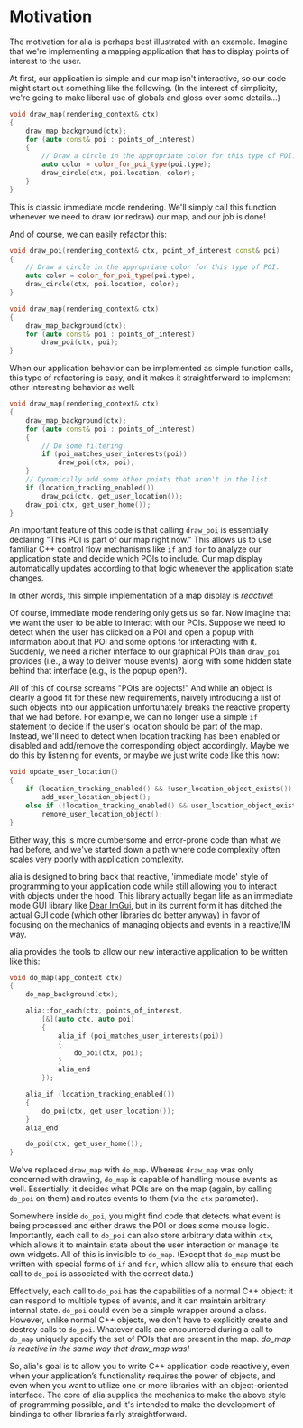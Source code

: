 Motivation
==========

The motivation for alia is perhaps best illustrated with an example. Imagine
that we're implementing a mapping application that has to display points of
interest to the user.

At first, our application is simple and our map isn't interactive, so our code
might start out something like the following. (In the interest of simplicity,
we're going to make liberal use of globals and gloss over some details...)

```cpp
void draw_map(rendering_context& ctx)
{
    draw_map_background(ctx);
    for (auto const& poi : points_of_interest)
    {
        // Draw a circle in the appropriate color for this type of POI.
        auto color = color_for_poi_type(poi.type);
        draw_circle(ctx, poi.location, color);
    }
}
```

This is classic immediate mode rendering. We'll simply call this function
whenever we need to draw (or redraw) our map, and our job is done!

And of course, we can easily refactor this:

```cpp
void draw_poi(rendering_context& ctx, point_of_interest const& poi)
{
    // Draw a circle in the appropriate color for this type of POI.
    auto color = color_for_poi_type(poi.type);
    draw_circle(ctx, poi.location, color);
}

void draw_map(rendering_context& ctx)
{
    draw_map_background(ctx);
    for (auto const& poi : points_of_interest)
        draw_poi(ctx, poi);
}
```

When our application behavior can be implemented as simple function calls, this
type of refactoring is easy, and it makes it straightforward to implement other
interesting behavior as well:

```cpp
void draw_map(rendering_context& ctx)
{
    draw_map_background(ctx);
    for (auto const& poi : points_of_interest)
    {
        // Do some filtering.
        if (poi_matches_user_interests(poi))
            draw_poi(ctx, poi);
    }
    // Dynamically add some other points that aren't in the list.
    if (location_tracking_enabled())
        draw_poi(ctx, get_user_location());
    draw_poi(ctx, get_user_home());
}
```

An important feature of this code is that calling `draw_poi` is essentially
declaring "This POI is part of our map right now." This allows us to use
familiar C++ control flow mechanisms like `if` and `for` to analyze our
application state and decide which POIs to include. Our map display
automatically updates according to that logic whenever the application state
changes.

In other words, this simple implementation of a map display is *reactive*!

Of course, immediate mode rendering only gets us so far. Now imagine that we
want the user to be able to interact with our POIs. Suppose we need to detect
when the user has clicked on a POI and open a popup with information about that
POI and some options for interacting with it. Suddenly, we need a richer
interface to our graphical POIs than `draw_poi` provides (i.e., a way to deliver
mouse events), along with some hidden state behind that interface (e.g., is the
popup open?).

All of this of course screams "POIs are objects!" And while an object is clearly
a good fit for these new requirements, naively introducing a list of such
objects into our application unfortunately breaks the reactive property that we
had before. For example, we can no longer use a simple `if` statement to decide
if the user's location should be part of the map. Instead, we'll need to detect
when location tracking has been enabled or disabled and add/remove the
corresponding object accordingly. Maybe we do this by listening for events, or
maybe we just write code like this now:

```cpp
void update_user_location()
{
    if (location_tracking_enabled() && !user_location_object_exists())
        add_user_location_object();
    else if (!location_tracking_enabled() && user_location_object_exists())
        remove_user_location_object();
}
```

Either way, this is more cumbersome and error-prone code than what we had
before, and we've started down a path where code complexity often scales very
poorly with application complexity.

alia is designed to bring back that reactive, 'immediate mode' style of
programming to your application code while still allowing you to interact with
objects under the hood. This library actually began life as an immediate mode
GUI library like [Dear ImGui](https://github.com/ocornut/imgui), but in its
current form it has ditched the actual GUI code (which other libraries do better
anyway) in favor of focusing on the mechanics of managing objects and events in
a reactive/IM way.

alia provides the tools to allow our new interactive application to be written
like this:

```cpp
void do_map(app_context ctx)
{
    do_map_background(ctx);

    alia::for_each(ctx, points_of_interest,
        [&](auto ctx, auto poi)
        {
            alia_if (poi_matches_user_interests(poi))
            {
                do_poi(ctx, poi);
            }
            alia_end
        });

    alia_if (location_tracking_enabled())
    {
        do_poi(ctx, get_user_location());
    }
    alia_end

    do_poi(ctx, get_user_home());
}
```

We've replaced `draw_map` with `do_map`. Whereas `draw_map` was only concerned
with drawing, `do_map` is capable of handling mouse events as well. Essentially,
it decides what POIs are on the map (again, by calling `do_poi` on them) and
routes events to them (via the `ctx` parameter).

Somewhere inside `do_poi`, you might find code that detects what event is being
processed and either draws the POI or does some mouse logic. Importantly, each
call to `do_poi` can also store arbitrary data within `ctx`, which allows it to
maintain state about the user interaction or manage its own widgets. All of this
is invisible to `do_map`. (Except that `do_map` must be written with special
forms of `if` and `for`, which allow alia to ensure that each call to `do_poi`
is associated with the correct data.)

Effectively, each call to `do_poi` has the capabilities of a normal C++ object:
it can respond to multiple types of events, and it can maintain arbitrary
internal state. `do_poi` could even be a simple wrapper around a class. However,
unlike normal C++ objects, we don't have to explicitly create and destroy calls
to `do_poi`. Whatever calls are encountered during a call to `do_map` uniquely
specify the set of POIs that are present in the map. *do\_map is reactive in the
same way that draw\_map was!*

So, alia's goal is to allow you to write C++ application code reactively, even
when your application’s functionality requires the power of objects, and even
when you want to utilize one or more libraries with an object-oriented
interface. The core of alia supplies the mechanics to make the above style of
programming possible, and it's intended to make the development of bindings to
other libraries fairly straightforward.
